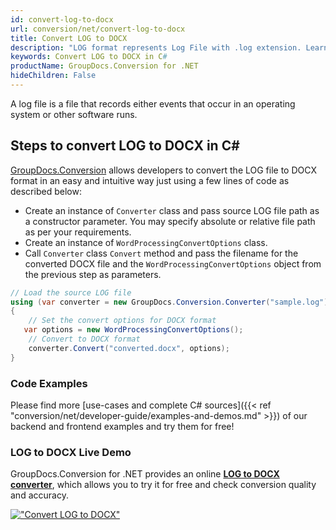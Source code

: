 ```yaml
---
id: convert-log-to-docx
url: conversion/net/convert-log-to-docx
title: Convert LOG to DOCX
description: "LOG format represents Log File with .log extension. Learn how to convert LOG to DOCX file programmatically in C# language using GroupDocs.Conversion for .NET library."
keywords: Convert LOG to DOCX in C#
productName: GroupDocs.Conversion for .NET
hideChildren: False
---
```


A log file is a file that records either events that occur in an operating system or other software runs.

## Steps to convert LOG to DOCX in C#

[GroupDocs.Conversion](https://products.groupdocs.com/conversion/net) allows developers to convert the LOG file to DOCX format in an easy and intuitive way just using a few lines of code as described below:

* Create an instance of `Converter` class and pass source LOG file path as a constructor parameter. You may specify absolute or relative file path as per your requirements. 
* Create an instance of `WordProcessingConvertOptions` class.
* Call `Converter` class `Convert` method and pass the filename for the converted DOCX file and the `WordProcessingConvertOptions` object from the previous step as parameters.

```csharp
// Load the source LOG file
using (var converter = new GroupDocs.Conversion.Converter("sample.log"))
{
    // Set the convert options for DOCX format
   var options = new WordProcessingConvertOptions();
    // Convert to DOCX format
    converter.Convert("converted.docx", options);
}
```

### Code Examples

Please find more [use-cases and complete C# sources]({{< ref "conversion/net/developer-guide/examples-and-demos.md" >}}) of our backend and frontend examples and try them for free!

### LOG to DOCX Live Demo

GroupDocs.Conversion for .NET provides an online [**LOG to DOCX converter**](https://products.groupdocs.app/conversion/log-to-docx), which allows you to try it for free and check conversion quality and accuracy.

[!["Convert LOG to DOCX"](conversion/net/images/convert-to-docx/convert-log-to-docx.png)](https://products.groupdocs.app/conversion/log-to-docx)